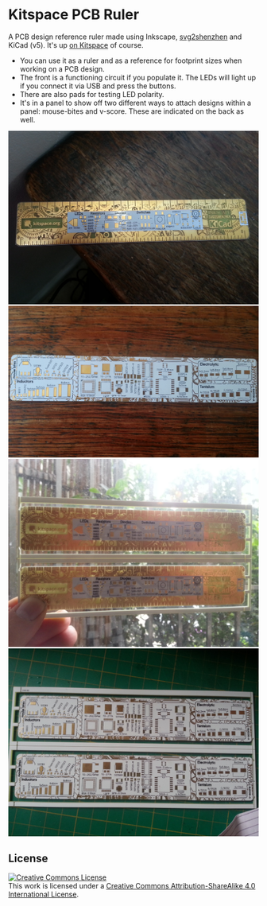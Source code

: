 # Kitspace PCB Ruler

A PCB design reference ruler made using Inkscape, [svg2shenzhen](https://github.com/badgeek/svg2shenzhen/) and KiCad (v5). It's up [on Kitspace](https://kitspace.org/boards/github.com/monostable/ruler/) of course.

- You can use it as a ruler and as a reference for footprint sizes when working on a PCB design.
- The front is a functioning circuit if you populate it. The LEDs will light up if you connect it via USB and press the buttons.
- There are also pads for testing LED polarity.
- It's in a panel to show off two different ways to attach designs within a panel: mouse-bites and v-score. These are indicated on the back as well.

![](front_no_panel.jpg)
![](back_no_panel.jpg)
![](front.jpg)
![](back.jpg)

## License

<a rel="license" href="http://creativecommons.org/licenses/by-sa/4.0/"><img alt="Creative Commons License" style="border-width:0" src="https://i.creativecommons.org/l/by-sa/4.0/88x31.png" /></a><br />This work is licensed under a <a rel="license" href="http://creativecommons.org/licenses/by-sa/4.0/">Creative Commons Attribution-ShareAlike 4.0 International License</a>.
